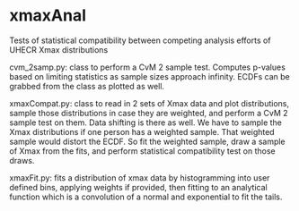 # xmaxAnal
Tests of statistical compatibility between competing analysis efforts of UHECR Xmax distributions

cvm_2samp.py: class to perform a CvM 2 sample test. Computes p-values based on limiting statistics as sample sizes approach infinity. ECDFs can be grabbed from the class as plotted as well.

xmaxCompat.py: class to read in 2 sets of Xmax data and plot distributions, sample those distributions in case they are weighted, and perform a CvM 2 sample test on them. Data shifting is there as well. We have to sample the Xmax distributions if one person has a weighted sample. That weighted sample would distort the ECDF. So fit the weighted sample, draw a sample of Xmax from the fits, and perform statistical compatibility test on those draws.

xmaxFit.py: fits a distribution of xmax data by histogramming into user defined bins, applying weights if provided, then fitting to an analytical function which is a convolution of a normal and exponential to fit the tails.


